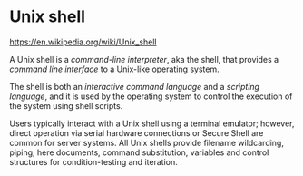 # Unix shell

https://en.wikipedia.org/wiki/Unix_shell

A Unix shell is a *command-line interpreter*, aka the shell, that provides a *command line interface* to a Unix-like operating system.

The shell is both an *interactive command language* and a *scripting language*, and it is used by the operating system to control the execution of the system using shell scripts.

Users typically interact with a Unix shell using a terminal emulator; however, direct operation via serial hardware connections or Secure Shell are common for server systems. All Unix shells provide filename wildcarding, piping, here documents, command substitution, variables and control structures for condition-testing and iteration.
